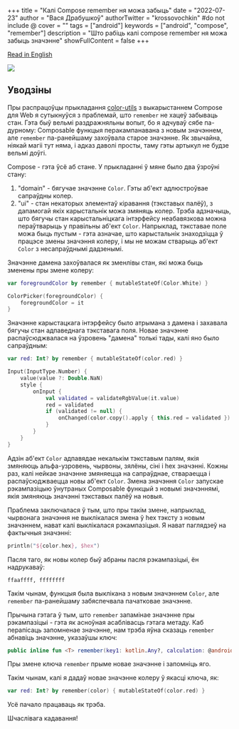 +++
title = "Калі Compose remember ня можа забыць"
date = "2022-07-23"
author = "Вася Драбушкоў"
authorTwitter = "krossovochkin" #do not include @
cover = ""
tags = ["android"]
keywords = ["android", "compose", "remember"]
description = "Што рабіць калі compose remember ня можа забыць значэнне"
showFullContent = false
+++

[Read in English](../../2022_07_23_when_compose_remember_cannot_forget)

[![](https://img.shields.io/badge/androidweekly-529-blue#badge)](https://androidweekly.net/issues/issue-529)

## Уводзіны

Пры распрацоўцы прыкладання [color-utils](https://krossovochkin.com/apps/color-utils/) з выкарыстаннем Compose для Web я сутыкнуўся з праблемай, што `remember` не хацеў забываць стан. Гэта быў вельмі раздражняльны вопыт, бо я адчуваў сябе па-дурному: Composable функцыя перакампанавана з новым значэннем, але `remember` па-ранейшаму захоўвала старое значэнне.
Як звычайна, ніякай магіі тут няма, і адказ даволі просты, таму гэты артыкул не будзе вельмі доўгі.

Compose - гэта ўсё аб стане. У прыкладанні ў мяне было два ўзроўні стану:

1. "domain" - бягучае значэнне `Color`. Гэты аб'ект адлюстроўвае сапраўдны колер.
2. "ui" - стан некаторых элементаў кіравання (тэкставых палёў), з дапамогай якіх карыстальнік можа змяняць колер. Трэба адзначыць, што бягучы стан карыстальніцкага інтэрфейсу неабавязкова можна пераўтварыць у правільны аб'ект `Color`. Напрыклад, тэкставае поле можа быць пустым - гэта азначае, што карыстальнік знаходзіцца ў працэсе змены значэння колеру, і мы не можам стварыць аб'ект `Color` з несапраўднымі дадзенымі.

Значэнне дамена захоўвалася як зменлівы стан, які можа быць зменены пры змене колеру:

```kotlin
var foregroundColor by remember { mutableStateOf(Color.White) }

ColorPicker(foregroundColor) {
    foregroundColor = it
}
```

Значэнне карыстацкага інтэрфейсу было атрымана з дамена і захавала бягучы стан адпаведнага тэкставага поля. Новае значэнне распаўсюджвалася на ўзровень "дамена" толькі тады, калі яно было сапраўдным:

```kotlin
var red: Int? by remember { mutableStateOf(color.red) }

Input(InputType.Number) {
    value(value ?: Double.NaN)
    style {
        onInput {
            val validated = validateRgbValue(it.value)
            red = validated
            if (validated != null) {
                onChanged(color.copy().apply { this.red = validated })
            }
        }
    }
}
```

Адзін аб'ект `Color` адпавядае некалькім тэкставым палям, якія змяняюць альфа-узровень, чырвоны, зялёны, сіні і hex значэнні. Кожны раз, калі нейкае значэнне змяняецца на сапраўднае, ствараецца і распаўсюджваецца новы аб'ект `Color`. Змена значэння `Color` запускае рэкампазіцыю ўнутраных Composable функцый з новымі значэннямі, якія змяняюць значэнні тэкставых палёў на новыя.

Праблема заключалася ў тым, што пры такім змене, напрыклад, чырвонага значэння не выклікалася змена ў hex тэксту з новым значэннем, нават калі выклікалася рэкампазіцыя.
Я нават паглядзеў на фактычныя значэнні:

```kotlin
println("${color.hex}, $hex")
```
Пасля таго, як новы колер быў абраны пасля рэкампазіцыі, ён надрукаваў:
```
ffaaffff, ffffffff
```

Такім чынам, функцыя была выклікана з новым значэннем `Color`, але `remember` па-ранейшаму забяспечвала пачатковае значэнне.

Прычына гэтага ў тым, што `remember` запамінае значэнне пры рэкампазіцыі - гэта як асноўная асаблівасць гэтага метаду.
Каб перапісаць запомненае значэнне, нам трэба яўна сказаць `remember` абнавіць значэнне, указаўшы ключ:

```kotlin
public inline fun <T> remember(key1: kotlin.Any?, calculation: @androidx.compose.runtime.DisallowComposableCalls () -> T): T 
```

Пры змене ключа `remember` прыме новае значэнне і запомніць яго.

Такім чынам, калі я дадаў новае значэнне колеру ў якасці ключа, як:

```kotlin
var red: Int? by remember(color) { mutableStateOf(color.red) }
```

Усё пачало працаваць як трэба.

Шчаслівага кадавання!
